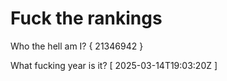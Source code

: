 # Fuck the rankings

Who the hell am I?
{ 21346942 }

What fucking year is it?
[ 2025-03-14T19:03:20Z ]
